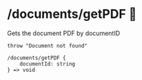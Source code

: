 # /documents/getPDF 👤

Gets the document PDF by documentID

```ejs
throw "Document not found"

/documents/getPDF {
    documentId: string
} => void
```


